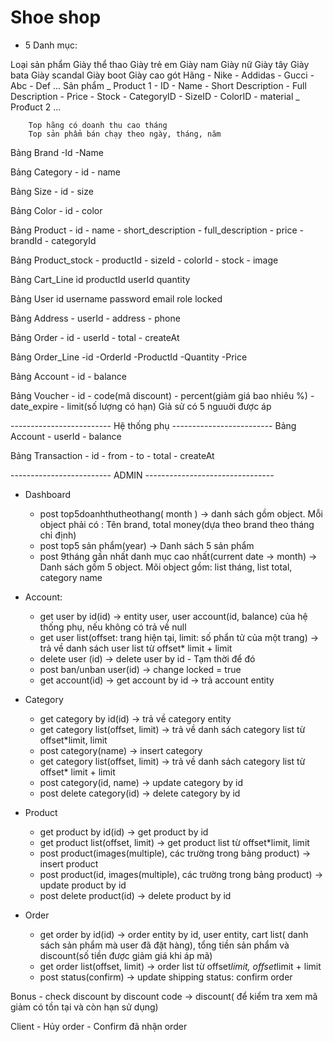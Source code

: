 # Shoe shop

- 5 Danh mục:

Loại sản phẩm
    Giày thể thao
    Giày trẻ em
    Giày nam
    Giày nữ
    Giày tây
    Giày bata
    Giày scandal
    Giày boot
    Giày cao gót
Hãng 
    - Nike 
    - Addidas 
    - Gucci 
    - Abc 
    - Def
    ...
        Sản phẩm
        _ Product 1 
            - ID 
            - Name 
            - Short Description 
            - Full Description 
            - Price 
            - Stock 
            - CategoryID 
            - SizeID 
            - ColorID 
            - material
        _ Prođuct 2
            ...

        Top hãng có doanh thu cao tháng
        Top sản phẩm bán chạy theo ngày, tháng, năm

Bảng Brand
    -Id
    -Name

Bảng Category 
    - id 
    - name

Bảng Size
    - id
    - size

Bảng Color
    - id
    - color

Bảng Product 
    - id 
    - name 
    - short_description 
    - full_description 
    - price 
    - brandId
    - categoryId

Bảng Product_stock
    - productId
    - sizeId
    - colorId
    - stock
    - image

Bảng Cart_Line
    id
    productId
    userId
    quantity

Bảng User
    id
    username
    password
    email
    role
    locked
    
Bảng Address
    - userId
    - address
    - phone

Bảng Order
    - id 
    - userId
    - total
    - createAt

Bảng Order_Line
    -id
    -OrderId
    -ProductId
    -Quantity
    -Price

Bảng Account
    - id
    - balance

Bảng Voucher
    - id
    - code(mã discount)
    - percent(giảm giá bao nhiêu %)
    - date_expire 
    - limit(số lượng có hạn) Giả sử có 5 nguuời được áp

------------------------- Hệ thống phụ -------------------------
Bảng Account
    - userId
    - balance

Bảng Transaction
    - id
    - from
    - to
    - total
    - createAt


------------------------- ADMIN --------------------------------

- Dashboard
    - post top5doanhthutheothang( month ) -> danh sách gồm object. Mỗi object phải có : Tên brand, total money(dựa theo brand theo tháng chỉ định)
    - post top5 sản phẩm(year) ->  Danh sách 5 sản phẩm 
    - post 9tháng gần nhất danh mục cao nhất(current date -> month) -> Danh sách gồm 5 object. Mõi object gồm: list tháng, list total, category name
- Account: 
    - get user by id(id) -> entity user, user account(id, balance) của hệ thống phụ, nếu không có trả về null
    - get user list(offset: trang hiện tại, limit: số phẩn tử của một trang) -> trả về danh sách user list từ offset* limit + limit
    - delete user (id) -> delete user by id - Tạm thời để đó
    - post ban/unban user(id) -> change locked = true  
    - get account(id) -> get account by id -> trả account entity
- Category
    - get category by id(id) -> trả về category entity
    - get category list(offset, limit) -> trả về danh sách category list từ offset*limit, limit
    - post category(name) -> insert category
    - get category list(offset, limit) -> trả về danh sách category list từ offset* limit + limit 
    - post category(id, name) -> update category by id
    - post delete category(id) -> delete category by id

- Product
    - get product by id(id) -> get product by id
    - get product list(offset, limit) -> get product list từ offset*limit, limit
    - post product(images(multiple), các trường trong bảng product) -> insert product
    - post product(id, images(multiple), các trường trong bảng product) -> update product by id
    - post delete product(id) -> delete product by id

- Order
    - get order by id(id) -> order entity by id, user entity, cart list( danh sách sản phẩm mà user đã đặt hàng), tổng tiền sản phẩm và discount(số tiền được giảm giá khi áp mã)
    - get order list(offset, limit) -> order list từ offset*limit, offset*limit + limit
    - post status(confirm) -> update shipping status: confirm order

Bonus
    - check discount by discount code -> discount( để kiểm tra xem mã giảm có tồn tại và còn hạn sử dụng) 

Client
    - Hủy order
    - Confirm đã nhận order
